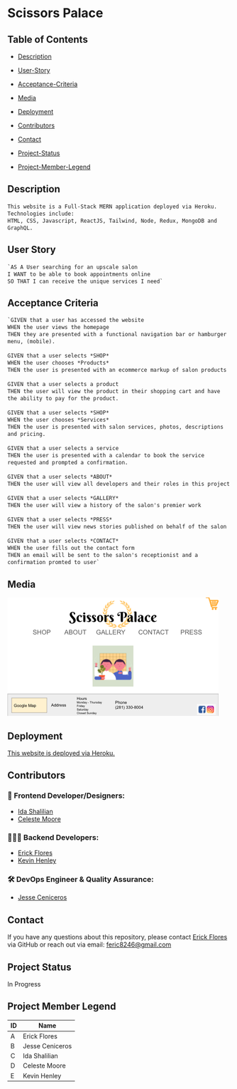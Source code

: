 # Scissors Palace

  ## Table of Contents

  * [Description](#Description)

  * [User-Story](#User-Story)

  * [Acceptance-Criteria](#Acceptance-Criteria)

  * [Media](#Media)

  * [Deployment](#Deployment)

  * [Contributors](#Contributors)

  * [Contact](#Contact)

  * [Project-Status](#Project-Status)

  * [Project-Member-Legend](#Project-Member-Legend)


## Description

    This website is a Full-Stack MERN application deployed via Heroku.   
    Technologies include:   
    HTML, CSS, Javascript, ReactJS, Tailwind, Node, Redux, MongoDB and GraphQL.   

## User Story

    `AS A User searching for an upscale salon 
    I WANT to be able to book appointments online
    SO THAT I can receive the unique services I need`


## Acceptance Criteria

    `GIVEN that a user has accessed the website
    WHEN the user views the homepage
    THEN they are presented with a functional navigation bar or hamburger menu, (mobile).

    GIVEN that a user selects *SHOP*
    WHEN the user chooses *Products*
    THEN the user is presented with an ecommerce markup of salon products

    GIVEN that a user selects a product
    THEN the user will view the product in their shopping cart and have the ability to pay for the product.

    GIVEN that a user selects *SHOP*
    WHEN the user chooses *Services*
    THEN the user is presented with salon services, photos, descriptions and pricing.

    GIVEN that a user selects a service
    THEN the user is presented with a calendar to book the service requested and prompted a confirmation.

    GIVEN that a user selects *ABOUT*
    THEN the user will view all developers and their roles in this project

    GIVEN that a user selects *GALLERY*
    THEN the user will view a history of the salon's premier work

    GIVEN that a user selects *PRESS*
    THEN the user will view news stories published on behalf of the salon

    GIVEN that a user selects *CONTACT*
    WHEN the user fills out the contact form
    THEN an email will be sent to the salon's receptionist and a confirmation promted to user`

## Media
![project wireframe](./client/public/wireframe.png) 

## Deployment
[This website is deployed via Heroku.](https://agile-hollows-61039.herokuapp.com/)  

## Contributors   

### 🎨 Frontend Developer/Designers:  
* [Ida Shalilian](http://github.com/corgimaman)  
* [Celeste Moore](https://github.com/celestealexmoore)  

### 🧑🏽‍💻  Backend Developers:  
* [Erick Flores](https://github.com/ferick8246)  
* [Kevin Henley](https://github.com/KevinHenleyCode)  

### 🛠 DevOps Engineer & Quality Assurance:  
* [Jesse Ceniceros](https://github.com/Jesse2360)  

## Contact   
If you have any questions about this repository, please contact [Erick Flores](https://github.com/ferick8246) via GitHub or reach out via email:
feric8246@gmail.com

## Project Status   
In Progress   

## Project Member Legend
|ID  |Name  |
|---------|----|
|A     |Erick Flores|
|B     |Jesse Ceniceros|
|C     |Ida Shalilian|
|D     |Celeste Moore|
|E     |Kevin Henley|
